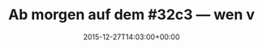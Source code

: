 ---
retweeted: false
source: <a href="http://mvilla.it/fenix" rel="nofollow">Fenix for Android</a>
entities:
  hashtags:
  - text: 32c3
    indices:
    - '18'
    - '23'
  symbols: []
  user_mentions: []
  urls: []
display_text_range:
- '0'
- '53'
favorite_count: '6'
id_str: '681113049558855680'
truncated: false
retweet_count: '0'
id: '681113049558855680'
created_at: Sun Dec 27 14:03:00 +0000 2015
favorited: false
full_text: 'Ab morgen auf dem #32c3 — wen von euch treffe ich da?'
lang: de
tags:
- 32c3
- pesos:twitter
date: '2015-12-27T14:03:00+00:00'
src: https://twitter.com/bascht/status/681113049558855680
original_url: https://twitter.com/bascht/status/681113049558855680
type: twitter_tweet
text: 'Ab morgen auf dem #32c3 — wen von euch treffe ich da?'
title: 'Ab morgen auf dem #32c3 — wen v'

---